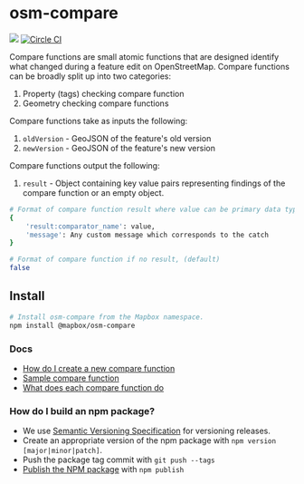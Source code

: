 # osm-compare


![](https://img.shields.io/npm/v/@mapbox/osm-compare.svg)
[![Circle CI](https://circleci.com/gh/mapbox/osm-compare.svg?style=svg)](https://circleci.com/gh/mapbox/osm-compare)


Compare functions are small atomic functions that are designed identify what changed during a feature edit on OpenStreetMap. Compare functions can be broadly split up into two categories:

1. Property (tags) checking compare function
2. Geometry checking compare functions

Compare functions take as inputs the following:

1. `oldVersion` - GeoJSON of the feature's old version
2. `newVersion` - GeoJSON of the feature's new version

Compare functions output the following:

1. `result` - Object containing key value pairs representing findings of the compare function or an empty object.

```sh
# Format of compare function result where value can be primary data types or objects
{
    'result:comparator_name': value,
    'message': Any custom message which corresponds to the catch
}

# Format of compare function if no result, (default)
false

```

## Install

```sh
# Install osm-compare from the Mapbox namespace.
npm install @mapbox/osm-compare
```


### Docs

- [How do I create a new compare function](https://github.com/mapbox/osm-compare/blob/master/docs/new-compare-function.md)
- [Sample compare function](https://github.com/mapbox/osm-compare/blob/master/example)
- [What does each compare function do](https://github.com/mapbox/osm-compare/blob/master/comparators/README.md)


### How do I build an npm package?
- We use [Semantic Versioning Specification](http://semver.org/) for versioning releases.
- Create an appropriate version of the npm package with `npm version [major|minor|patch]`.
- Push the package tag commit with `git push --tags`
- [Publish the NPM package](https://www.npmjs.com/package/osm-compare) with `npm publish`

